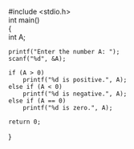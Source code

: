 #include <stdio.h>  
int main()  
{  
    int A;  
  
    printf("Enter the number A: ");  
    scanf("%d", &A);  
  
    if (A > 0)  
        printf("%d is positive.", A);  
    else if (A < 0)  
        printf("%d is negative.", A);  
    else if (A == 0)  
        printf("%d is zero.", A);  
  
    return 0;  
}  
